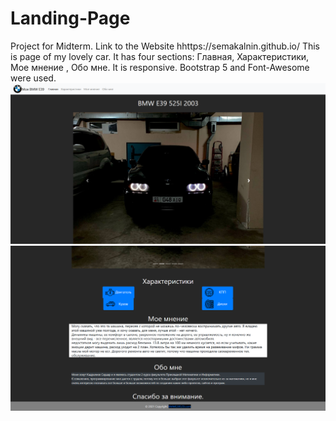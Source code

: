 # Landing-Page
Project for Midterm.
Link to the Website hhttps://semakalnin.github.io/
This is page of my lovely car. It has four sections: Главная, Характеристики, Мое мнение , Обо мне.
It is responsive. Bootstrap 5 and Font-Awesome were used. 
![This is an image](/Screenshots/1.png)
![This is an image](/Screenshots/2.png)

